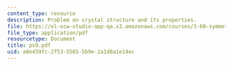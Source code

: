 ```yaml
---
content_type: resource
description: Problem on crystal structure and its properties.
file: https://ol-ocw-studio-app-qa.s3.amazonaws.com/courses/3-60-symmetry-structure-and-tensor-properties-of-materials-fall-2005/a8e459fc2f5355655b9e2a1d8a1e14ec_ps9.pdf
file_type: application/pdf
resourcetype: Document
title: ps9.pdf
uid: a8e459fc-2f53-5565-5b9e-2a1d8a1e14ec
---
```

